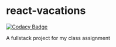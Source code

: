 # react-vacations

[![Codacy Badge](https://api.codacy.com/project/badge/Grade/953cbf7ed0a343708e3fdb14834767b8)](https://app.codacy.com/gh/yuval59/react-vacations?utm_source=github.com&utm_medium=referral&utm_content=yuval59/react-vacations&utm_campaign=Badge_Grade)

A fullstack project for my class assignment
